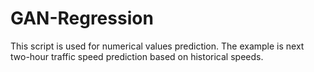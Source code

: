 # GAN-Regression
This script is used for numerical values prediction. The example is next two-hour traffic speed prediction based on historical speeds.

